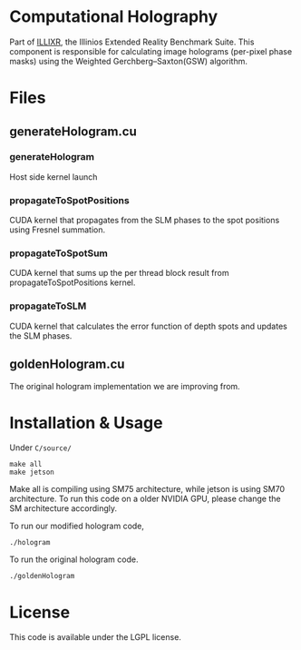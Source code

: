 
# Computational Holography

Part of [ILLIXR](https://github.com/ILLIXR/ILLIXR), the Illinios Extended Reality Benchmark Suite. This component is responsible for calculating image holograms (per-pixel phase masks) using the Weighted Gerchberg–Saxton(GSW) algorithm.

# Files

## generateHologram.<span></span>cu

### generateHologram

Host side kernel launch 

### propagateToSpotPositions

CUDA kernel that propagates from the SLM phases to the spot positions using Fresnel summation.

### propagateToSpotSum

CUDA kernel that sums up the per thread block result from propagateToSpotPositions kernel.

### propagateToSLM

CUDA kernel that calculates the error function of depth spots and updates the SLM phases.

## goldenHologram.<span></span>cu

The original hologram implementation we are improving from.

# Installation & Usage

Under `C/source/`

    make all
    make jetson

Make all is compiling using SM75 architecture, while jetson is using SM70 architecture. To run this code on a older NVIDIA GPU,  please change the SM architecture accordingly.

To run our modified hologram code,

    ./hologram

To run the original hologram code.

    ./goldenHologram

# License

This code is available under the LGPL license.
